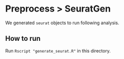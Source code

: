 # Preprocess > SeuratGen

We generated `seurat` objects to run following analysis.

## How to run

Run `Rscript "generate_seurat.R"` in this directory.
